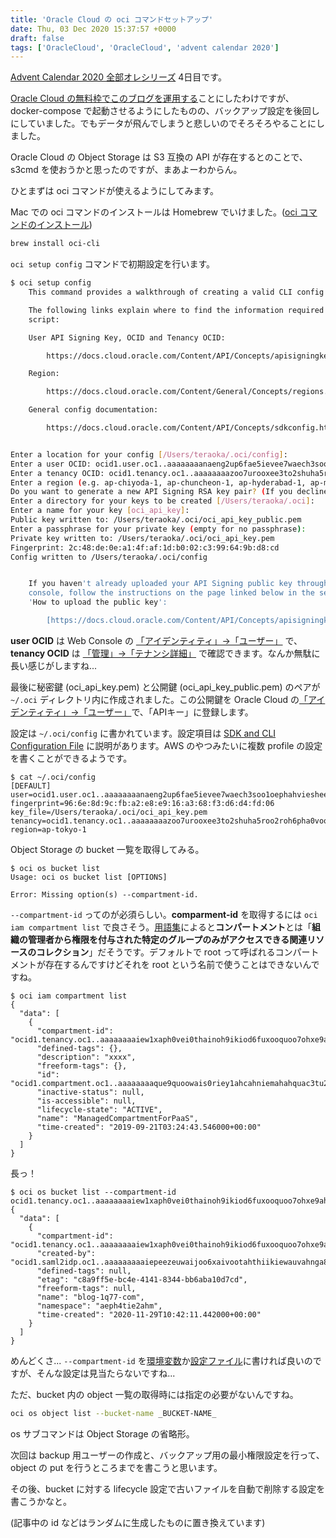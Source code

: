 ```yaml
---
title: 'Oracle Cloud の oci コマンドセットアップ'
date: Thu, 03 Dec 2020 15:37:57 +0000
draft: false
tags: ['OracleCloud', 'OracleCloud', 'advent calendar 2020']
---
```


[Advent Calendar 2020 全部オレシリーズ](https://qiita.com/advent-calendar/2020/yteraoka) 4日目です。

[Oracle Cloud の無料枠でこのブログを運用する](/2020/09/setup-wordpress-using-docker-compose/)ことにしたわけですが、docker-compose で起動させるようにしたものの、バックアップ設定を後回しにしていました。でもデータが飛んでしまうと悲しいのでそろそろやることにしました。

Oracle Cloud の Object Storage は S3 互換の API が存在するとのことで、s3cmd を使おうかと思ったのですが、まあよーわからん。

ひとまずは oci コマンドが使えるようにしてみます。

Mac での oci コマンドのインストールは Homebrew でいけました。([oci コマンドのインストール](https://docs.cloud.oracle.com/en-us/iaas/Content/API/SDKDocs/cliinstall.htm#InstallingCLI))

```bash
brew install oci-cli
```

`oci setup config` コマンドで初期設定を行います。

```bash
$ oci setup config
    This command provides a walkthrough of creating a valid CLI config file.

    The following links explain where to find the information required by this
    script:

    User API Signing Key, OCID and Tenancy OCID:

        https://docs.cloud.oracle.com/Content/API/Concepts/apisigningkey.htm#Other

    Region:

        https://docs.cloud.oracle.com/Content/General/Concepts/regions.htm

    General config documentation:

        https://docs.cloud.oracle.com/Content/API/Concepts/sdkconfig.htm


Enter a location for your config [/Users/teraoka/.oci/config]: 
Enter a user OCID: ocid1.user.oc1..aaaaaaaanaeng2up6fae5ievee7waech3soo1oephahvieshee5ain5ceaga
Enter a tenancy OCID: ocid1.tenancy.oc1..aaaaaaaazoo7urooxee3to2shuha5roo2roh6pha0vooxohr9eiwee5nohy9
Enter a region (e.g. ap-chiyoda-1, ap-chuncheon-1, ap-hyderabad-1, ap-melbourne-1, ap-mumbai-1, ap-osaka-1, ap-seoul-1, ap-sydney-1, ap-tokyo-1, ca-montreal-1, ca-toronto-1, eu-amsterdam-1, eu-frankfurt-1, eu-zurich-1, me-dubai-1, me-jeddah-1, sa-saopaulo-1, uk-cardiff-1, uk-gov-cardiff-1, uk-gov-london-1, uk-london-1, us-ashburn-1, us-gov-ashburn-1, us-gov-chicago-1, us-gov-phoenix-1, us-langley-1, us-luke-1, us-phoenix-1, us-sanjose-1): ap-tokyo-1
Do you want to generate a new API Signing RSA key pair? (If you decline you will be asked to supply the path to an existing key.) [Y/n]: 
Enter a directory for your keys to be created [/Users/teraoka/.oci]: 
Enter a name for your key [oci_api_key]: 
Public key written to: /Users/teraoka/.oci/oci_api_key_public.pem
Enter a passphrase for your private key (empty for no passphrase): 
Private key written to: /Users/teraoka/.oci/oci_api_key.pem
Fingerprint: 2c:48:de:0e:a1:4f:af:1d:b0:02:c3:99:64:9b:d8:cd
Config written to /Users/teraoka/.oci/config


    If you haven't already uploaded your API Signing public key through the
    console, follow the instructions on the page linked below in the section
    'How to upload the public key':

        [https://docs.cloud.oracle.com/Content/API/Concepts/apisigningkey.htm#How2](https://docs.cloud.oracle.com/Content/API/Concepts/apisigningkey.htm#How2)
```

**user OCID** は Web Console の [「アイデンティティ」→「ユーザー」](https://cloud.oracle.com/identity/users) で、 **tenancy OCID** は [「管理」→「テナンシ詳細」](https://cloud.oracle.com/tenancy) で確認できます。なんか無駄に長い感じがしますね...

最後に秘密鍵 (oci\_api\_key.pem) と公開鍵 (oci\_api\_key\_public.pem) のペアが `~/.oci` ディレクトリ内に作成されました。この公開鍵を Oracle Cloud の[「アイデンティティ」→「ユーザー」](https://cloud.oracle.com/identity/users)で、「APIキー」に登録します。

設定は `~/.oci/config` に書かれています。設定項目は [SDK and CLI Configuration File](https://docs.cloud.oracle.com/en-us/iaas/Content/API/Concepts/sdkconfig.htm#File_Entries) に説明があります。AWS のやつみたいに複数 profile の設定を書くことができるようです。

```
$ cat ~/.oci/config
[DEFAULT]
user=ocid1.user.oc1..aaaaaaaanaeng2up6fae5ievee7waech3soo1oephahvieshee5ain5ceaga
fingerprint=96:6e:8d:9c:fb:a2:e8:e9:16:a3:68:f3:d6:d4:fd:06
key_file=/Users/teraoka/.oci/oci_api_key.pem
tenancy=ocid1.tenancy.oc1..aaaaaaaazoo7urooxee3to2shuha5roo2roh6pha0vooxohr9eiwee5nohy9
region=ap-tokyo-1
```

Object Storage の bucket 一覧を取得してみる。

```
$ oci os bucket list
Usage: oci os bucket list [OPTIONS]

Error: Missing option(s) --compartment-id.
```

`--compartment-id` ってのが必須らしい。**comparment-id** を取得するには `oci iam compartment list` で良さそう。[用語集](https://docs.cloud.oracle.com/ja-jp/iaas/Content/General/Reference/glossary.htm)によると**コンパートメント**とは「**組織の管理者から権限を付与された特定のグループのみがアクセスできる関連リソースのコレクション**」だそうです。デフォルトで root って呼ばれるコンパートメントが存在するんですけどそれを root という名前で使うことはできないんですね。

```
$ oci iam compartment list
{
  "data": [
    {
      "compartment-id": "ocid1.tenancy.oc1..aaaaaaaaiew1xaph0vei0thainoh9ikiod6fuxooquoo7ohxe9ahsh8booju",
      "defined-tags": {},
      "description": "xxxx",
      "freeform-tags": {},
      "id": "ocid1.compartment.oc1..aaaaaaaaque9quoowais0riey1ahcahniemahahquac3tu2jahogh4ees0la",
      "inactive-status": null,
      "is-accessible": null,
      "lifecycle-state": "ACTIVE",
      "name": "ManagedCompartmentForPaaS",
      "time-created": "2019-09-21T03:24:43.546000+00:00"
    }
  ]
}
```

長っ！

```
$ oci os bucket list --compartment-id ocid1.tenancy.oc1..aaaaaaaaiew1xaph0vei0thainoh9ikiod6fuxooquoo7ohxe9ahsh8booju
{
  "data": [
    {
      "compartment-id": "ocid1.tenancy.oc1..aaaaaaaaiew1xaph0vei0thainoh9ikiod6fuxooquoo7ohxe9ahsh8booju",
      "created-by": "ocid1.saml2idp.oc1..aaaaaaaaaiepeezeuwaijoo6xaivootahthiikiewauvahnga8eh4iequaej/xxxxxxxx@gmail.com",
      "defined-tags": null,
      "etag": "c8a9ff5e-bc4e-4141-8344-bb6aba10d7cd",
      "freeform-tags": null,
      "name": "blog-1q77-com",
      "namespace": "aeph4tie2ahm",
      "time-created": "2020-11-29T10:42:11.442000+00:00"
    }
  ]
}

```

めんどくさ... `--compartment-id` を[環境変数](https://docs.cloud.oracle.com/en-us/iaas/Content/API/SDKDocs/clienvironmentvariables.htm#CLI_Environment_Variables)か[設定ファイル](https://docs.cloud.oracle.com/en-us/iaas/Content/API/Concepts/sdkconfig.htm#File_Entries)に書ければ良いのですが、そんな設定は見当たらないですね...

ただ、bucket 内の object 一覧の取得時には指定の必要がないんですね。

```bash
oci os object list --bucket-name _BUCKET-NAME_
```

os サブコマンドは Object Storage の省略形。

次回は backup 用ユーザーの作成と、バックアップ用の最小権限設定を行って、object の put を行うところまでを書こうと思います。

その後、bucket に対する lifecycle 設定で古いファイルを自動で削除する設定を書こうかなと。

(記事中の id などはランダムに生成したものに置き換えています)
